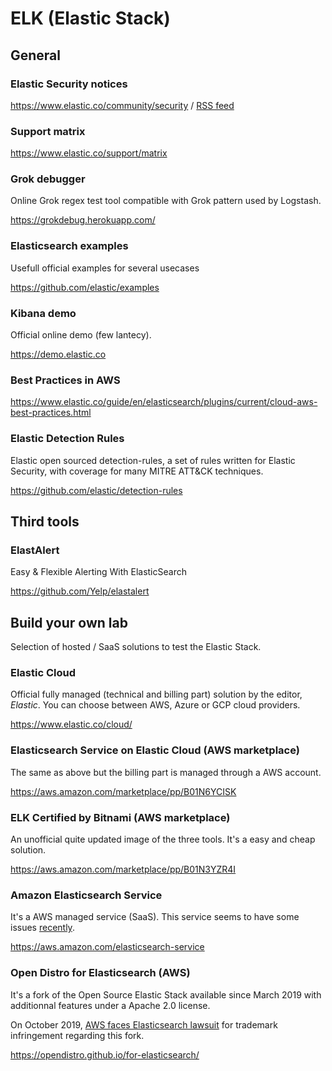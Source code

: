 # ELK (Elastic Stack)

## General

### Elastic Security notices

<https://www.elastic.co/community/security> / [RSS feed](https://discuss.elastic.co/c/security-announcements.rss)

### Support matrix

<https://www.elastic.co/support/matrix>

### Grok debugger

Online Grok regex test tool compatible with Grok pattern used by Logstash.

<https://grokdebug.herokuapp.com/>

### Elasticsearch examples

Usefull official examples for several usecases 

<https://github.com/elastic/examples>

### Kibana demo

Official online demo (few lantecy).

<https://demo.elastic.co>

### Best Practices in AWS

<https://www.elastic.co/guide/en/elasticsearch/plugins/current/cloud-aws-best-practices.html>

### Elastic Detection Rules

Elastic open sourced detection-rules, a set of rules written for Elastic Security, with coverage for many MITRE ATT&CK techniques.

<https://github.com/elastic/detection-rules>

## Third tools

### ElastAlert

Easy & Flexible Alerting With ElasticSearch 

<https://github.com/Yelp/elastalert>

## Build your own lab

Selection of hosted / SaaS solutions to test the Elastic Stack.

### Elastic Cloud

Official fully managed (technical and billing part) solution by the editor, *Elastic*. You can choose between AWS, Azure or GCP cloud providers.

<https://www.elastic.co/cloud/>

### Elasticsearch Service on Elastic Cloud (AWS marketplace)

The same as above but the billing part is managed through a AWS account.

<https://aws.amazon.com/marketplace/pp/B01N6YCISK>

### ELK Certified by Bitnami (AWS marketplace)

An unofficial quite updated image of the three tools. It's a easy and cheap solution.

<https://aws.amazon.com/marketplace/pp/B01N3YZR4I>

### Amazon Elasticsearch Service

It's a AWS managed service (SaaS). This service seems to have some issues [recently](https://spun.io/2019/10/10/aws-elasticsearch-a-fundamentally-flawed-offering).

<https://aws.amazon.com/elasticsearch-service>

### Open Distro for Elasticsearch (AWS)

It's a fork of the Open Source Elastic Stack available since March 2019 with additionnal features under a Apache 2.0 license.

On October 2019, [AWS faces Elasticsearch lawsuit](https://searchaws.techtarget.com/news/252471650/AWS-faces-Elasticsearch-lawsuit-for-trademark-infringement) for trademark infringement regarding this fork.

<https://opendistro.github.io/for-elasticsearch/>
